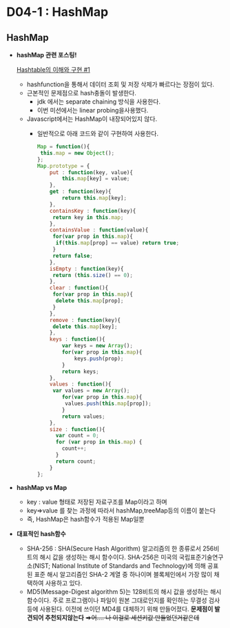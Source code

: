 <!-- ---
layout: default
title: D04-01-HASHMAP
parent: Boost
--- -->
# D04-1 : HashMap

## HashMap

- **hashMap 관련 포스팅!**

    [Hashtable의 이해와 구현 #1](https://bcho.tistory.com/1072)

    - hashfunction을 통해서 데이터 조회 및 저장 삭제가 빠르다는 장점이 있다.
    - 근본적인 문제점으로 hash충돌이 발생한다.
        - jdk 에서는 separate chaining 방식을 사용한다.
        - 이번 미션에서는 linear probing을사용했다.
    - Javascript에서는 HashMap이 내장되어있지 않다.
        - 일반적으로 아래 코드와 같이 구현하여 사용한다.

            ```jsx
            Map = function(){
             this.map = new Object();
            };   
            Map.prototype = {   
                put : function(key, value){   
                    this.map[key] = value;
                },   
                get : function(key){   
                    return this.map[key];
                },
                containsKey : function(key){    
                 return key in this.map;
                },
                containsValue : function(value){    
                 for(var prop in this.map){
                  if(this.map[prop] == value) return true;
                 }
                 return false;
                },
                isEmpty : function(key){    
                 return (this.size() == 0);
                },
                clear : function(){   
                 for(var prop in this.map){
                  delete this.map[prop];
                 }
                },
                remove : function(key){    
                 delete this.map[key];
                },
                keys : function(){   
                    var keys = new Array();   
                    for(var prop in this.map){   
                        keys.push(prop);
                    }   
                    return keys;
                },
                values : function(){   
                 var values = new Array();   
                    for(var prop in this.map){   
                     values.push(this.map[prop]);
                    }   
                    return values;
                },
                size : function(){
                  var count = 0;
                  for (var prop in this.map) {
                    count++;
                  }
                  return count;
                }
            };
            ```

- **hashMap vs Map**
    - key : value 형태로 저장된 자료구조를 Map이라고 하며
    - key⇒value 를 찾는 과정에 따라서 hashMap,treeMap등의 이름이 붙는다
    - 즉, HashMap은 hash함수가 적용된 Map일뿐

- **대표적인 hash함수**
    - SHA-256 : SHA(Secure Hash Algorithm) 알고리즘의 한 종류로서 256비트의 해시 값을 생성하는 해시 함수이다. SHA-256은 미국의 국립표준기술연구소(NIST; National Institute of Standards and Technology)에 의해 공표된 표준 해시 알고리즘인 SHA-2 계열 중 하나이며 블록체인에서 가장 많이 채택하여 사용하고 있다.
    - MD5(Message-Digest algorithm 5)는 128비트의 해시 값을 생성하는 해시 함수이다. 주로 프로그램이나 파일이 원본 그대로인지를 확인하는 무결성 검사 등에 사용된다. 이전에 쓰이던 MD4를 대체하기 위해 만들어졌다.
    **문제점이 발견되어 추천되지않는다**
    ~~⇒어.... 나 이걸로 세션키값 만들었던거같은데~~
